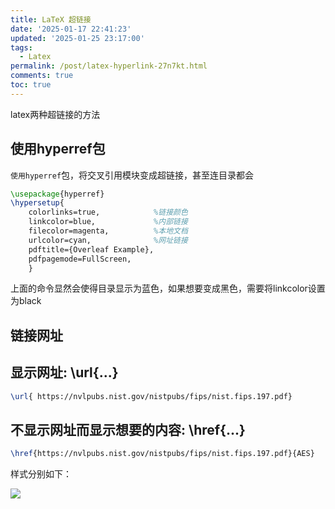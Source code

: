 ```yaml
---
title: LaTeX 超链接
date: '2025-01-17 22:41:23'
updated: '2025-01-25 23:17:00'
tags:
  - Latex
permalink: /post/latex-hyperlink-27n7kt.html
comments: true
toc: true
---
```




latex两种超链接的方法

## 使用hyperref包

​`使用hyperref`​包，将交叉引用模块变成超链接，甚至连目录都会

```latex
\usepackage{hyperref}
\hypersetup{
    colorlinks=true,            %链接颜色
    linkcolor=blue,             %内部链接
    filecolor=magenta,          %本地文档
    urlcolor=cyan,              %网址链接
    pdftitle={Overleaf Example},
    pdfpagemode=FullScreen,
    }
```

上面的命令显然会使得目录显示为蓝色，如果想要变成黑色，需要将linkcolor设置为black

## 链接网址

## 显示网址: \\url{...}

```latex
\url{ https://nvlpubs.nist.gov/nistpubs/fips/nist.fips.197.pdf}
```

## 不显示网址而显示想要的内容: \\href{...}

```latex
\href{https://nvlpubs.nist.gov/nistpubs/fips/nist.fips.197.pdf}{AES}
```

样式分别如下：

​![](undefined)
